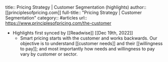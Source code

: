 title:: Pricing Strategy | Customer Segmentation (highlights)
author:: [[principlesofpricing.com]]
full-title:: "Pricing Strategy | Customer Segmentation"
category:: #articles
url:: https://www.principlesofpricing.com/the-customer

- Highlights first synced by [[Readwise]] [[Dec 19th, 2022]]
	- Smart pricing starts with the customer and works backwards. Our objective is to understand [[customer needs]] and their [[willingness to pay]]; and most importantly how needs and willingness to pay vary by customer or sector.